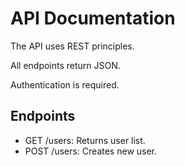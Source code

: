 # API Documentation

The API uses REST principles.

All endpoints return JSON.

Authentication is required.

## Endpoints

- GET /users: Returns user list.
- POST /users: Creates new user.
